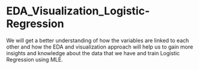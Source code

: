 # EDA_Visualization_Logistic-Regression
We will get a better understanding of how the variables are linked to each other and how the EDA and visualization approach will help us to gain more insights and knowledge about the data that we have and train Logistic Regression using MLE.

